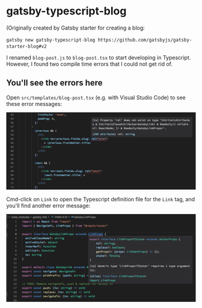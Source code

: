 # gatsby-typescript-blog
(Originally created by Gatsby starter for creating a blog:

`gatsby new gatsby-typescript-blog https://github.com/gatsbyjs/gatsby-starter-blog#v2`

I renamed `blog-post.js` to `blog-post.tsx` to start developing in Typescript. However, I found two compile time errors that I could not get rid of.

## You'll see the errors here

Open `src/templates/blog-post.tsx` (e.g. with Visual Studio Code) to see these error messages:

![](blog-post-typescript-error.png)

Cmd-click on `Link` to open the Typescript definition file for the `Link` tag, and you'll find another error message:

![](index-d-ts-error.png)
